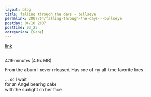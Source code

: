 ```yaml
---
layout: blog
title: falling through the days - bullseye
permalink: 2007/04/falling-through-the-days---bullseye
postday: 04/10 2007
posttime: 03_25
categories: [Song]
---
```


<a href="http://kristeraxel.com/media/vault/05fallingthroughthedays.mp3">link</a>

<br />4:19 minutes (4.94 MB)<p>From the album I never released. Has one of my all-time favorite lines - </p>
<p>... so I wait<br />
for an Angel bearing cake<br />
with the sunlight on her face</p>
